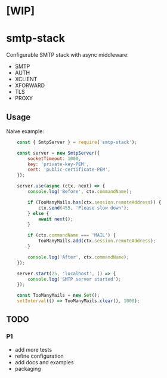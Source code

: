 # [WIP]

# smtp-stack

Configurable SMTP stack with async middleware:

- SMTP
- AUTH
- XCLIENT
- XFORWARD
- TLS
- PROXY

## Usage

Naive example:

```javascript
    const { SmtpServer } = require('smtp-stack'); 

    const server = new SmtpServer({
        socketTimeout: 1000,
        key: 'private-key-PEM',
        cert: 'public-certificate-PEM',
    });

    server.use(async (ctx, next) => {            
        console.log('Before', ctx.commandName);

        if (TooManyMails.has(ctx.session.remoteAddress)) {
            ctx.send(455, 'Please slow down');
        } else {
            await next();
        }

        if (ctx.commandName === 'MAIL') {
            TooManyMails.add(ctx.session.remoteAddress);
        }

        console.log('After', ctx.commandName);
    });

    server.start(25, 'localhost', () => {
        console.log('SMTP server started');
    });

    const TooManyMails = new Set();
    setInterval(() => TooManyMails.clear(), 1000);
```

## TODO

### P1

- add more tests
- refine configuration
- add docs and examples
- packaging
